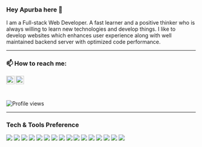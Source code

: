 ### Hey Apurba here 👋

I am a Full-stack Web Developer. A fast learner and a positive thinker who is always willing to learn new technologies and develop things. I like to develop websites which enhances user experience along with well maintained backend server with optimized code performance. 

---

### 📫 How to reach me:

<a href="https://www.linkedin.com/in/apurba-mondal-284434187/"><img align="left" alt="apurba | LinkedIn" width="22px" src="https://cdn.jsdelivr.net/npm/simple-icons@v3/icons/linkedin.svg" /></a>
<a href="mailto:apmondall123@gmail.com"><img align="left" alt="apmondall123@gmail.com | Twitter" width="22px" src="https://cdn.jsdelivr.net/npm/simple-icons@v3/icons/gmail.svg" /></a>

</br>
</br>
</br>

![Profile views](https://gpvc.arturio.dev/apmondal)



---


### Tech & Tools Preference

<img src = "https://img.shields.io/badge/-HTML5-E34F26?style=flat&logo=html5&logoColor=white"> <img src = "https://img.shields.io/badge/-CSS3-1572B6?style=flat&logo=css3&logoColor=white">
<img src="https://img.shields.io/badge/-Bootstrap-563D7C?style=flat&logo=bootstrap&logoColor=white">
<img src="https://img.shields.io/badge/-JavaScript-eed718?style=flat&logo=javascript&logoColor=ffffff">
<img src="https://img.shields.io/badge/-Sass-cc6699?style=flat&logo=sass&logoColor=ffffff">
<img src="https://img.shields.io/badge/-React-000000?style=flat&logo=react&logoColor=00c8ff">
<img src="https://img.shields.io/badge/-MongoDB-4DB33D?style=flat&logo=mongodb&logoColor=FFFFFF">
<img src="https://img.shields.io/badge/-Express.js-787878?style=flat&logo=express&logoColor=FFFFFF">
<img src="https://img.shields.io/badge/-Node.js-3C873A?style=flat&logo=Node.js&logoColor=white">
<img src="https://img.shields.io/badge/-Firebase-FFA611?style=flat&logo=firebase&logoColor=FFFFFF">
<img src="http://img.shields.io/badge/-Git-F1502F?style=flat&logo=git&logoColor=FFFFFF">
<img src="http://img.shields.io/badge/-Github-000000?style=flat&logo=github&logoColor=FFFFFF">
<img src="http://img.shields.io/badge/-VS%20Code-007ACC?style=flat&logo=visual%20studio%20code&logoColor=white">
<img src="http://img.shields.io/badge/-Heroku-430098?style=flat&logo=heroku&logoColor=white">
<img src="http://img.shields.io/badge/-Docker-430098?style=flat&logo=docker&logoColor=white">
<img src="http://img.shields.io/badge/-Nginx-430098?style=flat&logo=nginx&logoColor=white">
